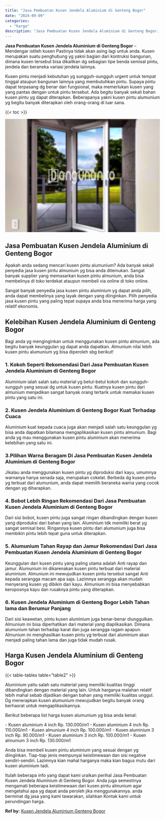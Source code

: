 ```yaml
---
title: "Jasa Pembuatan Kusen Jendela Aluminium di Genteng Bogor"
date: "2024-09-09"
categories: 
  - "harga"
description: "Jasa Pembuatan Kusen Jendela Aluminium di Genteng Bogor. Itulah beberapa info yang dapat kami uraikan perihal Jasa Pembuatan Kusen Jendela Aluminium di Gente..."
---
```


**Jasa Pembuatan Kusen Jendela Aluminium di Genteng Bogor** – Mendengar istileh kusen Pastinya tidak akan asing lagi untuk anda. Kusen merupakan suatu penghubung yg yakni bagian dari kontruksi bangunan, dimana kusen tersebut bisa dikaitkan dg sebagian tipe benda semisal pintu, jendela dan beraneka variasi jendela lainnya.

Kusen pintu menjadi kebutuhan yg sungguh-sungguh urgent untuk tempat tinggal ataupun bangunan lainnya yang membutuhkan pintu. Supaya pintu dapat terpasang dg benar dan fungsional, maka memerlukan kusen yang yang pantas dengan untuk pintu tersebut. Ada begitu banyak sekali bahan kusen pintu yg dapat diterapkan. Beberapanya yakni kusen pintu alumunium yg begitu banyak diterapkan oleh orang-orang di luar sana.

{{< toc >}}

![Jasa Pembuatan Kusen Jendela Aluminium di Genteng Bogor](/images/harga-kusen-jendela-alumunium-03.png)

## Jasa Pembuatan Kusen Jendela Aluminium di Genteng Bogor

Apakah anda sedang mencari kusen pintu alumunium? Ada banyak sekali penyedia jasa kusen pintu almunium yg bisa anda ditemukan. Sangat banyak supplier yang memasarkan kusen pintu almunium, anda bisa membelinya di toko terdekat ataupun membeli via online di toko online.

Sangat banyak penyedia jasa kusen pintu aluminium yg dapat anda pilih, anda dapat membelinya yang layak dengan yang diinginkan. Pilih penyedia jasa kusen pintu yang paling tepat supaya anda bisa menerima harga yang relatif ekonomis.

## Kelebihan Kusen Jendela Aluminium di Genteng Bogor

Bagi anda yg menginginkan untuk menggunakan kusen pintu almunium, ada begitu banyak keunggulan yg dapat anda dapatkan. Almunium nilai lebih kusen pintu alumunium yg bisa diperoleh sbg berikut!

### 1\. Kokoh Seperti Rekomendasi Dari Jasa Pembuatan Kusen Jendela Aluminium di Genteng Bogor

Aluminium ialah salah satu material yg betul-betul kokoh dan sungguh-sungguh yang sesuai dg untuk kusen pintu. Kuatnya kusen pintu dari almunium menjadikan sangat banyak orang tertarik untuk memakai kusen pintu yang satu ini.

### 2\. Kusen Jendela Aluminium di Genteng Bogor Kuat Terhadap Cuaca

Aluminium kuat kepada cuaca juga akan menjadi salah satu keunggulan yg bisa anda dapatkan bilamana mengaplikasikan kusen pintu almunium. Bagi anda yg mau menggunakan kusen pintu aluminium akan menerima kelebihan yang satu ini.

### 3.Pilihan Warna Beragam Di Jasa Pembuatan Kusen Jendela Aluminium di Genteng Bogor

Jikalau anda menggunakan kusen pintu yg diproduksi dari kayu, umumnya warnanya hanya senada saja, merupakan cokelat. Berbeda dg kusen pintu yg terbuat dari alumunium, anda dapat memilih beraneka warna yang cocok dengan yg diharapkan.

### 4\. Bobot Lebih Ringan Rekomendasi Dari Jasa Pembuatan Kusen Jendela Aluminium di Genteng Bogor

Dari sisi bobot, kusen pintu juga sangat ringan dibandingkan dengan kusen yang diproduksi dari bahan yang lain. Aluminium tdk memiliki berat yg sangat semisal besi. Ringannya kusen pintu dari alumunium juga bisa membikin pintu lebih tepat guna untuk diterapkan.

### 5\. Alumunium Tahan Rayap dan Jamur Rekomendasi Dari Jasa Pembuatan Kusen Jendela Aluminium di Genteng Bogor

Keunggulan dari kusen pintu yang paling utama adalah Anti rayap dan jamur. Alumunium ini dikarenakan kusen pintu terbuat dari material aluminium. Almunium ini mewujudkan kusen pintu tersebut sangat Anti kepada serangga macam apa saja. Lazimnya serangga akan mudah menyerang kusen yg dibikin dari kayu. Almunium ini bisa menyebabkan keroposnya kayu dan rusaknya pintu yang diterapkan.

### 6\. Kusen Jendela Aluminium di Genteng Bogor Lebih Tahan lama dan Berumur Panjang

Dari sisi keawetan, pintu kusen aluminium juga benar-benar diunggulkan. Almunium ini bisa diperhatikan dari material yang diaplikasikan. Dimana alumunium tahan terhadap karat dan juga serangga ragam apapun. Almunium ini menghasilkan kusen pintu yg terbuat dari aluminium akan menjadi paling tahan lama dan juga tidak mudah rusak.

## Harga Kusen Jendela Aluminium di Genteng Bogor

{{< table-tables table="table2" >}}

Aluminium yaitu salah satu material yang memiliki kualitas tinggi dibandingkan dengan material yang lain. Untuk harganya malahan relatif lebih mahal sebab dijadikan dengan bahan yang memiliki kualitas unggul. Dg menerapkan kusen alumunium mewujudkan begitu banyak orang berhasrat untuk mengaplikasikannya.

Berikut beberapa list harga kusen alumunium yg bisa anda kenal:

\- Kusen aluminium 4 inch Rp. 130.000/m1 - Kusen aluminium 4 inch Rp. 110.000/m1 - Kusen almunium 4 inch Rp. 100.000/m1 - Kusen aluminium 3 inch Rp. 90.000/m1 - Kusen aluminium 3 inch Rp. 100.000/m1 - Kusen almunium 3 inch Rp. 130.000/m1

Anda bisa membeli kusen pintu aluminium yang sesuai dengan yg diinginkan. Tiap-tiap jenis mempunyai keistimewaan dan sisi negative sendiri-sendiri. Lazimnya kian mahal harganya maka kian bagus mutu dari kusen aluminium tadi.

Itulah beberapa info yang dapat kami uraikan perihal Jasa Pembuatan Kusen Jendela Aluminium di Genteng Bogor. Anda juga semestinya mengamati beberapa keistimewaan dari kusen pintu almunium agar mengetahui apa yg dapat anda peroleh jika menggunakannya. anda berminat dg jasa yang kami tawarakan, silahkan Kontak kami untuk perundingan harga.

**Ref by:** [Kusen Jendela Aluminium Genteng Bogor](https://id.wikipedia.org/wiki/Kusen)
